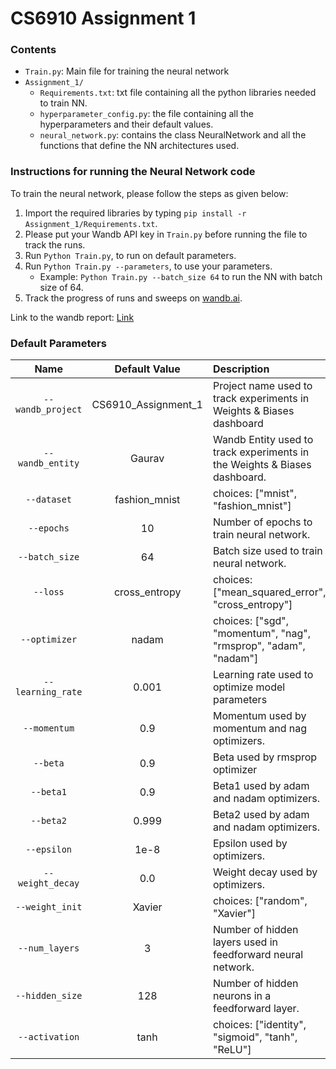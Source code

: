 # CS6910 Assignment 1

### Contents
- `Train.py`: Main file for training the neural network
- `Assignment_1/`
  - `Requirements.txt`: txt file containing all the python libraries needed to train NN.
  - `hyperparameter_config.py`: the file containing all the hyperparameters and their default values.
  - `neural_network.py`: contains the class NeuralNetwork and all the functions that define the NN architectures used.

### Instructions for running the Neural Network code
To train the neural network, please follow the steps as given below:
1. Import the required libraries by typing `pip install -r Assignment_1/Requirements.txt`.
2. Please put your Wandb API key in `Train.py` before running the file to track the runs.
3. Run `Python Train.py`, to run on default parameters.
4. Run `Python Train.py --parameters`, to use your parameters.
   - Example: `Python Train.py --batch_size 64` to run the NN with batch size of 64.
5. Track the progress of runs and sweeps on [wandb.ai](https://wandb.ai/home).

Link to the wandb report: [Link](https://wandb.ai/cs23m024-gaurav/CS6910_Assignment_1/reports/Copy-of-oikantik-s-CS6910-Assignment-1--Vmlldzo3MTYxODMy)

### Default Parameters
| Name | Default Value | Description |
| :---: | :-------------: | :----------- |
| `--wandb_project` | CS6910_Assignment_1 | Project name used to track experiments in Weights & Biases dashboard |
| `--wandb_entity` | Gaurav  | Wandb Entity used to track experiments in the Weights & Biases dashboard. |
| `--dataset` | fashion_mnist | choices:  ["mnist", "fashion_mnist"] |
| `--epochs` | 10 |  Number of epochs to train neural network.|
| `--batch_size` | 64 | Batch size used to train neural network. | 
| `--loss` | cross_entropy | choices:  ["mean_squared_error", "cross_entropy"] |
| `--optimizer` | nadam | choices:  ["sgd", "momentum", "nag", "rmsprop", "adam", "nadam"] | 
| `--learning_rate` | 0.001 | Learning rate used to optimize model parameters | 
| `--momentum` | 0.9 | Momentum used by momentum and nag optimizers. |
| `--beta` | 0.9 | Beta used by rmsprop optimizer | 
| `--beta1` | 0.9 | Beta1 used by adam and nadam optimizers. | 
| `--beta2` | 0.999 | Beta2 used by adam and nadam optimizers. |
| `--epsilon` | 1e-8 | Epsilon used by optimizers. |
| `--weight_decay` | 0.0 | Weight decay used by optimizers. |
| `--weight_init` | Xavier | choices:  ["random", "Xavier"] | 
| `--num_layers` | 3 | Number of hidden layers used in feedforward neural network. | 
| `--hidden_size` | 128 | Number of hidden neurons in a feedforward layer. |
| `--activation` | tanh | choices:  ["identity", "sigmoid", "tanh", "ReLU"] |
<br>
